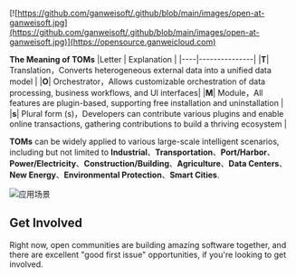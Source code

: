 [![https://github.com/ganweisoft/.github/blob/main/images/open-at-ganweisoft.jpg](https://github.com/ganweisoft/.github/blob/main/images/open-at-ganweisoft.jpg)](https://opensource.ganweicloud.com)

**The Meaning of TOMs**
|Letter  | Explanation |
|----|---------------|
|**T**| Translation，Converts heterogeneous external data into a unified data model |
|**O**| Orchestrator，Allows customizable orchestration of data processing, business workflows, and UI interfaces|
|**M**| Module，All features are plugin-based, supporting free installation and uninstallation |
|**s**| Plural form (s)，Developers can contribute various plugins and enable online transactions, gathering contributions to build a thriving ecosystem |

**TOMs** can be widely applied to various large-scale intelligent scenarios, including but not limited to **Industrial**、**Transportation**、**Port/Harbor**、**Power/Electricity**、**Construction/Building**、**Agriculture**、**Data Centers**、**New Energy**、**Environmental Protection**、**Smart Cities**.

![应用场景](https://github.com/ganweisoft/TOMs/blob/main/media/img/application-scenarios.jpg)

## Get Involved
Right now, open communities are building amazing software together, and there are excellent "good first issue" opportunities, if you're looking to get involved.
